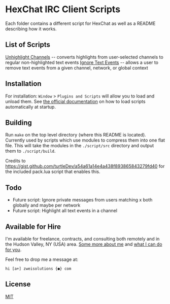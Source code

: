 # HexChat IRC Client Scripts

Each folder contains a different script for HexChat as well as a README describing how it works.

## List of Scripts

[Unhighlight Channels](./unhighlightChannels/) -- converts highlights from user-selected channels to regular non-highlighted text events
[Ignore Text Events](./ignoreTextEvents/) -- allows a user to remove text events from a given channel, network, or global context

## Installation

For installation: `Window` > `Plugins and Scripts` will allow you to load and unload them. See [the official documentation](https://hexchat.readthedocs.io/en/latest/faq.html#how-do-i-auto-load-scripts-at-startup) on how to load scripts automatically at startup.

## Building

Run `make` on the top level directory (where this README is located). Currently used by scripts which use modules to compress them into one flat file. This will take the modules in the `./script/src` directory and output them to `./script/build`.

Credits to https://gist.github.com/turtleDev/a54a61a14e4a438f893865843279fd40 for the included pack.lua script that enables this.

## Todo

-   Future script: Ignore private messages from users matching x both globally and maybe per network
-   Future script: Highlight all text events in a channel

## Available for Hire

I'm available for freelance, contracts, and consulting both remotely and in the Hudson Valley, NY (USA) area. [Some more about me](https://www.zweisolutions.com/about.html) and [what I can do for you](https://www.zweisolutions.com/services.html).

Feel free to drop me a message at:

```
hi [a+] zweisolutions {●} com
```

## License

[MIT](./LICENSE)
